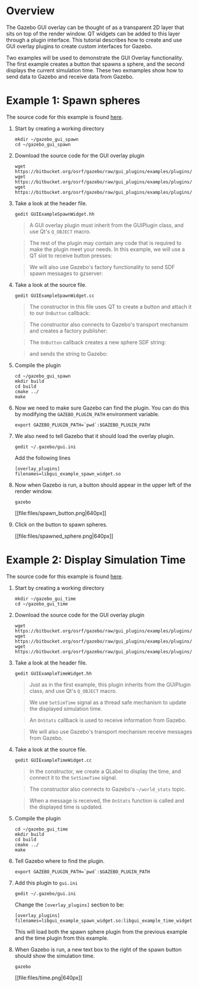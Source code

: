 # Overview

The Gazebo GUI overlay can be thought of as a transparent 2D layer that sits
on top of the render window. QT widgets can be added to this layer through
a plugin interface. This tutorial describes how to create and use GUI
overlay plugins to create custom interfaces for Gazebo.

Two examples will be used to demonstrate the GUI Overlay functionality. The
first example creates a button that spawns a sphere, and the second displays
the current simulation time. These two exmamples show how to send data to
Gazebo and receive data from Gazebo.

# Example 1: Spawn spheres

The source code for this example is found [here](https://bitbucket.org/osrf/gazebo/src/default/examples/plugins/gui_overlay_plugin_spawn).

1. Start by creating a working directory

    ~~~
    mkdir ~/gazebo_gui_spawn
    cd ~/gazebo_gui_spawn
    ~~~

1. Download the source code for the GUI overlay plugin

    ~~~
    wget https://bitbucket.org/osrf/gazebo/raw/gui_plugins/examples/plugins/gui_overlay_plugin_spawn/GUIExampleSpawnWidget.hh
    wget https://bitbucket.org/osrf/gazebo/raw/gui_plugins/examples/plugins/gui_overlay_plugin_spawn/GUIExampleSpawnWidget.cc
    wget https://bitbucket.org/osrf/gazebo/raw/gui_plugins/examples/plugins/gui_overlay_plugin_spawn/CMakeLists.txt
    ~~~

1. Take a look at the header file.

    ~~~
    gedit GUIExampleSpawnWidget.hh
    ~~~

    > A GUI overlay plugin must inherit from the GUIPlugin class, and use Qt's `Q_OBJECT` macro.

    > <include src='https://bitbucket.org/osrf/gazebo/raw/gui_plugins/examples/plugins/gui_overlay_plugin_spawn/GUIExampleSpawnWidget.hh' from='/.*class GAZEBO_VISIBLE/' to='/.*Q_OBJECT/' />

    > The rest of the plugin may contain any code that is required to make the plugin meet your needs. In this example, we will use a QT slot to receive button presses:

    > <include src='https://bitbucket.org/osrf/gazebo/raw/gui_plugins/examples/plugins/gui_overlay_plugin_spawn/GUIExampleSpawnWidget.hh' from='/.*protected slots/' to='OnButton\(\);' />

    > We will also use Gazebo's factory functionality to send SDF spawn messages to gzserver:

    > <include src='https://bitbucket.org/osrf/gazebo/raw/gui_plugins/examples/plugins/gui_overlay_plugin_spawn/GUIExampleSpawnWidget.hh' from='/.*private: transport/' to='/factoryPub;/' />

1. Take a look at the source file.

    ~~~
    gedit GUIExampleSpawnWidget.cc
    ~~~

    > The constructor in this file uses QT to create a button and attach it to our `OnButton` callback:

    > <include src='https://bitbucket.org/osrf/gazebo/raw/gui_plugins/examples/plugins/gui_overlay_plugin_spawn/GUIExampleSpawnWidget.cc' from='/.*QPushButton/' to='/OnButton\(\)\)\);/' />

    > The constructor also connects to Gazebo's transport mechansim and creates a factory publisher:

    > <include src='https://bitbucket.org/osrf/gazebo/raw/gui_plugins/examples/plugins/gui_overlay_plugin_spawn/GUIExampleSpawnWidget.cc' from='/.*this->node/' to='/factory\"\);/' />

    > The `OnButton` callback creates a new sphere SDF string:

    > <include src='https://bitbucket.org/osrf/gazebo/raw/gui_plugins/examples/plugins/gui_overlay_plugin_spawn/GUIExampleSpawnWidget.cc' from='/.*std::ostringstream/' to='/\/sdf>\";/' />

    > and sends the string to Gazebo:

    > <include src='https://bitbucket.org/osrf/gazebo/raw/gui_plugins/examples/plugins/gui_overlay_plugin_spawn/GUIExampleSpawnWidget.cc' from='/.*msgs::Factory msg/' to='/Publish\(msg\);/'/>

1. Compile the plugin

    ~~~
    cd ~/gazebo_gui_spawn
    mkdir build
    cd build
    cmake ../
    make
    ~~~

1. Now we need to make sure Gazebo can find the plugin. You can do this by modifying the `GAZEBO_PLUGIN_PATH` environment variable.

    ~~~
    export GAZEBO_PLUGIN_PATH=`pwd`:$GAZEBO_PLUGIN_PATH
    ~~~

1. We also need to tell Gazebo that it should load the overlay plugin.

    ~~~
    gedit ~/.gazebo/gui.ini
    ~~~

    Add the following lines

    ~~~
    [overlay_plugins]
    filenames=libgui_example_spawn_widget.so
    ~~~

1. Now when Gazebo is run, a button should appear in the upper left of the render window.

    ~~~
    gazebo
    ~~~

    [[file:files/spawn_button.png|640px]]

1. Click on the button to spawn spheres.

    [[file:files/spawned_sphere.png|640px]]


# Example 2: Display Simulation Time 

The source code for this example is found [here](https://bitbucket.org/osrf/gazebo/src/default/examples/plugins/gui_overlay_plugin_time).

1. Start by creating a working directory

    ~~~
    mkdir ~/gazebo_gui_time
    cd ~/gazebo_gui_time
    ~~~

1. Download the source code for the GUI overlay plugin

    ~~~
    wget https://bitbucket.org/osrf/gazebo/raw/gui_plugins/examples/plugins/gui_overlay_plugin_time/GUIExampleTimeWidget.hh
    wget https://bitbucket.org/osrf/gazebo/raw/gui_plugins/examples/plugins/gui_overlay_plugin_time/GUIExampleTimeWidget.cc
    wget https://bitbucket.org/osrf/gazebo/raw/gui_plugins/examples/plugins/gui_overlay_plugin_time/CMakeLists.txt
    ~~~

1. Take a look at the header file.

    ~~~
    gedit GUIExampleTimeWidget.hh
    ~~~

    > Just as in the first example, this plugin inherits from the GUIPlugin class, and use Qt's `Q_OBJECT` macro.

    > <include src='https://bitbucket.org/osrf/gazebo/raw/gui_plugins/examples/plugins/gui_overlay_plugin_time/GUIExampleTimeWidget.hh' from='/.*class GAZEBO_VISIBLE/' to='/.*Q_OBJECT/' />

    > We use `SetSimTime` signal as a thread safe mechanism to update the displayed simulation time.

    > <include src='https://bitbucket.org/osrf/gazebo/raw/gui_plugins/examples/plugins/gui_overlay_plugin_time/GUIExampleTimeWidget.hh' from='/.*signals: void SetSimTime/' to='/.*_string\);/' />

    > An `OnStats` callback is used to receive information from Gazebo.

    > <include src='https://bitbucket.org/osrf/gazebo/raw/gui_plugins/examples/plugins/gui_overlay_plugin_time/GUIExampleTimeWidget.hh' from='/.*protected: void/' to='/_msg\);/' />

    > We will also use Gazebo's transport mechanism receive messages from Gazebo.

    > <include src='https://bitbucket.org/osrf/gazebo/raw/gui_plugins/examples/plugins/gui_overlay_plugin_time/GUIExampleTimeWidget.hh' from='/.*private: transport/' to='/statsSub;/' />

1. Take a look at the source file.

    ~~~
    gedit GUIExampleTimeWidget.cc
    ~~~

    > In the constructor, we create a QLabel to display the time, and connect it to the `SetSimeTime` signal.

    > <include src='https://bitbucket.org/osrf/gazebo/raw/gui_plugins/examples/plugins/gui_overlay_plugin_time/GUIExampleTimeWidget.cc' from='/.*QLabel \*timeLabel/' to='/QueuedConnection\);/' />

    > The constructor also connects to Gazebo's `~/world_stats` topic.

    > <include src='https://bitbucket.org/osrf/gazebo/raw/gui_plugins/examples/plugins/gui_overlay_plugin_time/GUIExampleTimeWidget.cc' from='/.*this->node/' to='/this\);/' />

    > When a message is received, the `OnStats` function is called and the displayed time is updated.

    > <include src='https://bitbucket.org/osrf/gazebo/raw/gui_plugins/examples/plugins/gui_overlay_plugin_time/GUIExampleTimeWidget.cc' from='/void GUIExampleTimeWidget::OnStats/' to='/\)\)\);/' />

1. Compile the plugin

    ~~~
    cd ~/gazebo_gui_time
    mkdir build
    cd build
    cmake ../
    make
    ~~~

1. Tell Gazebo where to find the plugin.

    ~~~
    export GAZEBO_PLUGIN_PATH=`pwd`:$GAZEBO_PLUGIN_PATH
    ~~~

1. Add this plugin to `gui.ini`

    ~~~
    gedit ~/.gazebo/gui.ini
    ~~~

    Change the `[overlay_plugins]` section to be:

    ~~~
    [overlay_plugins]
    filenames=libgui_example_spawn_widget.so:libgui_example_time_widget.so
    ~~~

    This will load both the spawn sphere plugin from the previous example and the time plugin from this example.

1. When Gazebo is run, a new text box to the right of the spawn button should show the simulation time.

    ~~~
    gazebo
    ~~~

    [[file:files/time.png|640px]]

